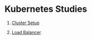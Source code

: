# Kubernetes Studies

1) [Cluster Setup](cluster_setup/README.md)

2) [Load Balancer](loadbalancer/README.md)